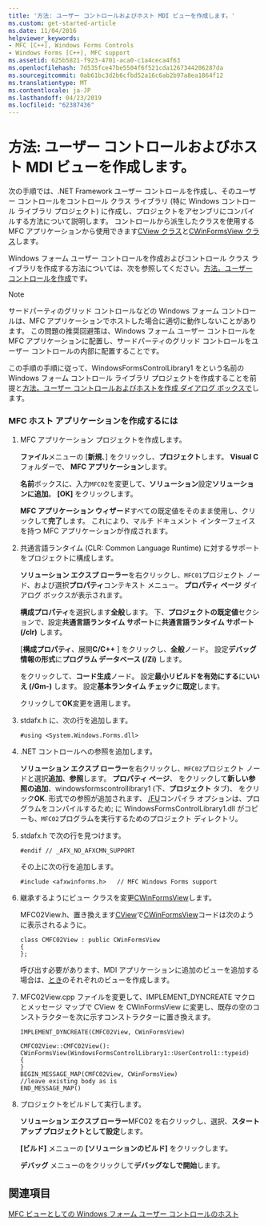 ```yaml
---
title: '方法: ユーザー コントロールおよびホスト MDI ビューを作成します。'
ms.custom: get-started-article
ms.date: 11/04/2016
helpviewer_keywords:
- MFC [C++], Windows Forms Controls
- Windows Forms [C++], MFC support
ms.assetid: 625b5821-f923-4701-aca0-c1a4ceca4f63
ms.openlocfilehash: 7d535fce47be5504f6f521cda1267344206287da
ms.sourcegitcommit: 0ab61bc3d2b6cfbd52a16c6ab2b97a8ea1864f12
ms.translationtype: MT
ms.contentlocale: ja-JP
ms.lasthandoff: 04/23/2019
ms.locfileid: "62387436"
---
```

# <a name="how-to-create-the-user-control-and-host-mdi-view"></a>方法: ユーザー コントロールおよびホスト MDI ビューを作成します。

次の手順では、.NET Framework ユーザー コントロールを作成し、そのユーザー コントロールをコントロール クラス ライブラリ (特に Windows コントロール ライブラリ プロジェクト) に作成し、プロジェクトをアセンブリにコンパイルする方法について説明します。 コントロールから派生したクラスを使用する MFC アプリケーションから使用できます[CView クラス](../mfc/reference/cview-class.md)と[CWinFormsView クラス](../mfc/reference/cwinformsview-class.md)します。

Windows フォーム ユーザー コントロールを作成およびコントロール クラス ライブラリを作成する方法については、次を参照してください。[方法。ユーザー コントロールを作成](/dotnet/framework/winforms/controls/how-to-author-composite-controls)です。

> [!NOTE]
>  サードパーティのグリッド コントロールなどの Windows フォーム コントロールは、MFC アプリケーションでホストした場合に適切に動作しないことがあります。 この問題の推奨回避策は、Windows フォーム ユーザー コントロールを MFC アプリケーションに配置し、サードパーティのグリッド コントロールをユーザー コントロールの内部に配置することです。

この手順の手順に従って、WindowsFormsControlLibrary1 をという名前の Windows フォーム コントロール ライブラリ プロジェクトを作成することを前提と[方法。ユーザー コントロールおよびホストを作成 ダイアログ ボックスで](../dotnet/how-to-create-the-user-control-and-host-in-a-dialog-box.md)します。

### <a name="to-create-the-mfc-host-application"></a>MFC ホスト アプリケーションを作成するには

1. MFC アプリケーション プロジェクトを作成します。

   **ファイル**メニューの [**新規**、] をクリックし、**プロジェクト**します。 **Visual C**フォルダーで、 **MFC アプリケーション**します。

   **名前**ボックスに、入力`MFC02`を変更して、**ソリューション**設定**ソリューションに追加**。 **[OK]** をクリックします。

   **MFC アプリケーション ウィザード**すべての既定値をそのまま使用し、クリックして**完了**します。 これにより、マルチ ドキュメント インターフェイスを持つ MFC アプリケーションが作成されます。

1. 共通言語ランタイム (CLR: Common Language Runtime) に対するサポートをプロジェクトに構成します。

   **ソリューション エクスプ ローラー**を右クリックし、`MFC01`プロジェクト ノード、および選択**プロパティ**コンテキスト メニュー。 **プロパティ ページ** ダイアログ ボックスが表示されます。

   **構成プロパティ**を選択します**全般**します。 下、**プロジェクトの既定値**セクションで、設定**共通言語ランタイム サポート**に**共通言語ランタイム サポート (/clr)** します。

   [**構成プロパティ**、展開**C/C++** ] をクリックし、**全般**ノード。 設定**デバッグ情報の形式**に**プログラム データベース (/Zi)** します。

   をクリックして、**コード生成**ノード。 設定**最小リビルドを有効にする**に**いいえ (/Gm-)** します。 設定**基本ランタイム チェック**に**既定**します。

   クリックして**OK**変更を適用します。

1. stdafx.h に、次の行を追加します。

    ```
    #using <System.Windows.Forms.dll>
    ```

1. .NET コントロールへの参照を追加します。

   **ソリューション エクスプ ローラー**を右クリックし、`MFC02`プロジェクト ノードと選択**追加**、**参照**します。 **プロパティ ページ**、 をクリックして**新しい参照の追加**、windowsformscontrollibrary1 (下、**プロジェクト** タブ)、 をクリック**OK**. 形式での参照が追加されます、 [/FU](../build/reference/fu-name-forced-hash-using-file.md)コンパイラ オプションは、プログラムをコンパイルするため; に WindowsFormsControlLibrary1.dll がコピーも、`MFC02`プログラムを実行するためのプロジェクト ディレクトリ。

1. stdafx.h で次の行を見つけます。

    ```
    #endif // _AFX_NO_AFXCMN_SUPPORT
    ```

   その上に次の行を追加します。

    ```
    #include <afxwinforms.h>   // MFC Windows Forms support
    ```

1. 継承するようにビュー クラスを変更[CWinFormsView](../mfc/reference/cwinformsview-class.md)します。

   MFC02View.h、置き換えます[CView](../mfc/reference/cview-class.md)で[CWinFormsView](../mfc/reference/cwinformsview-class.md)コードは次のように表示されるように。

    ```
    class CMFC02View : public CWinFormsView
    {
    };
    ```

   呼び出す必要があります、MDI アプリケーションに追加のビューを追加する場合は、[とき](../mfc/reference/cwinapp-class.md#adddoctemplate)のそれぞれのビューを作成します。

1. MFC02View.cpp ファイルを変更して、IMPLEMENT_DYNCREATE マクロとメッセージ マップで CView を CWinFormsView に変更し、既存の空のコンストラクターを次に示すコンストラクターに置き換えます。

    ```
    IMPLEMENT_DYNCREATE(CMFC02View, CWinFormsView)

    CMFC02View::CMFC02View(): CWinFormsView(WindowsFormsControlLibrary1::UserControl1::typeid)
    {
    }
    BEGIN_MESSAGE_MAP(CMFC02View, CWinFormsView)
    //leave existing body as is
    END_MESSAGE_MAP()
    ```

1. プロジェクトをビルドして実行します。

   **ソリューション エクスプ ローラー**MFC02 を右クリックし、選択、**スタートアップ プロジェクトとして設定**します。

   **[ビルド]** メニューの **[ソリューションのビルド]** をクリックします。

   **デバッグ** メニューのをクリックして**デバッグなしで開始**します。

## <a name="see-also"></a>関連項目

[MFC ビューとしての Windows フォーム ユーザー コントロールのホスト](../dotnet/hosting-a-windows-forms-user-control-as-an-mfc-view.md)
